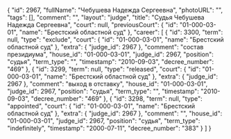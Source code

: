 {
    "id": 2967,
    "fullName": "Чебушева Надежда Сергеевна",
    "photoURL": "",
    "tags": [],
    "comment": "",
    "layout": "judge",
    "title": "Судья Чебушева Надежда Сергеевна",
    "court": null,
    "previousCourt": {
        "id": "01-000-03-01",
        "name": "Брестский областной суд"
    },
    "career": [
        {
            "id": 3300,
            "term": null,
            "type": "exclude",
            "court": {
                "id": "01-000-03-01",
                "name": "Брестский областной суд"
            },
            "extra": {
                "judge_id": 2967
            },
            "comment": "состав президиума",
            "house_id": "01-000-03-01",
            "judge_id": 2967,
            "position": "судья",
            "term_type": "",
            "timestamp": "2010-09-03",
            "decree_number": "469"
        },
        {
            "id": 3299,
            "term": null,
            "type": "released",
            "court": {
                "id": "01-000-03-01",
                "name": "Брестский областной суд"
            },
            "extra": {
                "judge_id": 2967
            },
            "comment": "выход в отставку",
            "house_id": "01-000-03-01",
            "judge_id": 2967,
            "position": "судья",
            "term_type": "",
            "timestamp": "2010-09-03",
            "decree_number": "469"
        },
        {
            "id": 3298,
            "term": null,
            "type": "appointed",
            "court": {
                "id": "01-000-03-01",
                "name": "Брестский областной суд"
            },
            "extra": {
                "judge_id": 2967
            },
            "comment": "",
            "house_id": "01-000-03-01",
            "judge_id": 2967,
            "position": "судья",
            "term_type": "indefinitely",
            "timestamp": "2000-07-11",
            "decree_number": "383"
        }
    ]
}